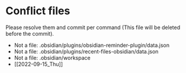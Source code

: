 # Conflict files
Please resolve them and commit per command (This file will be deleted before the commit).
- Not a file: .obsidian/plugins/obsidian-reminder-plugin/data.json
- Not a file: .obsidian/plugins/recent-files-obsidian/data.json
- Not a file: .obsidian/workspace
- [[2022-09-15_Thu]]